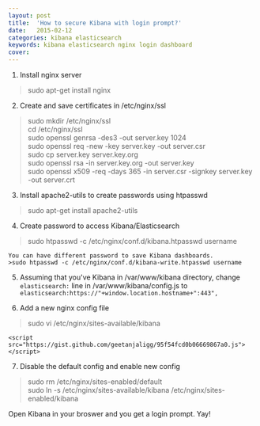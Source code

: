 ```yaml
---
layout: post
title:  'How to secure Kibana with login prompt?'
date:   2015-02-12
categories: kibana elasticsearch
keywords: kibana elasticsearch nginx login dashboard
cover: 
---
```


1. Install nginx server
> sudo apt-get install nginx

2. Create and save certificates in /etc/nginx/ssl
>sudo mkdir /etc/nginx/ssl<br>
>cd /etc/nginx/ssl<br>
>sudo openssl genrsa -des3 -out server.key 1024<br>
>sudo openssl req -new -key server.key -out server.csr<br>
>sudo cp server.key server.key.org<br>
>sudo openssl rsa -in server.key.org -out server.key<br>
>sudo openssl x509 -req -days 365 -in server.csr -signkey server.key -out server.crt<br>

3. Install  apache2-utils to create passwords using htpasswd
> sudo apt-get install apache2-utils

4. Create password to access Kibana/Elasticsearch 
>sudo htpasswd -c /etc/nginx/conf.d/kibana.htpasswd username

    You can have different password to save Kibana dashboards. 
    >sudo htpasswd -c /etc/nginx/conf.d/kibana-write.htpasswd username

5. Assuming that you've Kibana in /var/www/kibana directory, change `elasticsearch:` line in /var/www/kibana/config.js to `elasticsearch:https://"+window.location.hostname+":443",`

6. Add a new nginx config file
>sudo vi /etc/nginx/sites-available/kibana

    <script src="https://gist.github.com/geetanjaligg/95f54fcd0b06669867a0.js"></script>

7. Disable the default config and enable new config
>sudo rm /etc/nginx/sites-enabled/default<br>
>sudo ln -s /etc/nginx/sites-available/kibana /etc/nginx/sites-enabled/kibana<br>

Open Kibana in your broswer and you get a login prompt. Yay! 




